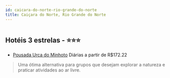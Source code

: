 ```yaml
---
id: caicara-do-norte-rio-grande-do-norte
title: Caiçara do Norte, Rio Grande do Norte
---
```


<center><img src="https://static.hotelurbano.com/reservas/prod0/9/9878/5b071131d6746_pousada-urca-do-minhoto.jpg" alt="" /></center>


## Hotéis 3 estrelas - ⭐️⭐️⭐️

-    [Pousada Urca do Minhoto](https://www.hurb.com/hoteis/sao-bento-do-norte/pousada-urca-do-minhoto-9878?cmp=18055) Diárias a partir de R$172.22
   > Uma ótima alternativa para grupos que desejam explorar a natureza e praticar atividades ao ar livre.
